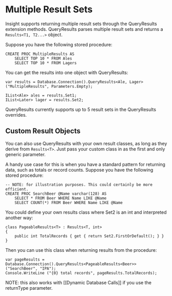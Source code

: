 # Multiple Result Sets #

Insight supports returning multiple result sets through the QueryResults extension methods. QueryResults parses multiple result sets and returns a `Results<T1, T2...>` object.

Suppose you have the following stored procedure:

	CREATE PROC MultipleResults AS
		SELECT TOP 10 * FROM Ales
		SELECT TOP 10 * FROM Lagers

You can get the results into one object with QueryResults:

	var results = Database.Connection().QueryResults<Ale, Lager>("MultipleResults", Parameters.Empty);

	IList<Ale> ales = results.Set1;
	IList<Later> lager = results.Set2;

QueryResults currently supports up to 5 result sets in the QueryResults overrides.

## Custom Result Objects ##

You can also use QueryResults with your own result classes, as long as they derive from `Results<T>`. Just pass your custom class in as the first and only generic parameter.

A handy use case for this is when you have a standard pattern for returning data, such as totals or record counts. Suppose you have the following stored procedure:

	-- NOTE: for illustration purposes. This could certainly be more efficient.
	CREATE PROC SearchBeer @Name varchar(128) AS
		SELECT * FROM Beer WHERE Name LIKE @Name
		SELECT COUNT(*) FROM Beer WHERE Name LIKE @Name

You could define your own results class where Set2 is an int and interpreted another way:

	class PageableResults<T> : Results<T, int>
	{
		public int TotalRecords { get { return Set2.FirstOrDefault(); } }
	}

Then you can use this class when returning results from the procedure:

	var pageResults = Database.Connection().QueryResults<PageableResults<Beer>>("SearchBeer", "IPA");
	Console.WriteLine ("{0} total records", pageResults.TotalRecords);

NOTE: this also works with [[Dynamic Database Calls]] if you use the returnType parameter.